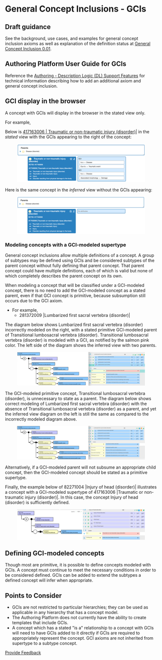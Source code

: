 # General Concept Inclusions - GCIs

## Draft guidance

See the background, use cases, and examples for general concept inclusion axioms as well as explanation of the definition status at [General Concept Inclusion 0.01](https://docs.google.com/document/d/1-Tvswkw5USXydVWpBsT3iORdOFzx3qKAyownS4Enor4/edit).

## Authoring Platform User Guide for GCIs

Reference the [Authoring - Description Logic (DL) Support Features](https://prod-confluence.ihtsdotools.org/display/SIAPUG/Authoring+-+Description+Logic+\(DL\)+Support+Features) for technical information describing how to add an additional axiom and general concept inclusion.

## GCI display in the browser

A concept with GCIs will display in the browser in the stated view only.

For example,

Below is [417163006 | Traumatic or non-traumatic injury (disorder)|](http://snomed.info/id/417163006) in the _stated_ view with the GCIs appearing to the right of the concept:

<figure><img src="../../../images/174691746.png" alt=""><figcaption></figcaption></figure>

Here is the same concept in the _inferred_ view without the GCIs appearing:

<figure><img src="../../../images/174691745.png" alt=""><figcaption></figcaption></figure>

### Modeling concepts with a GCI-modeled supertype

General concept inclusions allow multiple definitions of a concept. A group of subtypes may be defined using GCIs and be considered subtypes of the parent concept without fully defining that parent concept. That parent concept could have multiple definitions, each of which is valid but none of which completely describes the parent concept on its own.

When modeling a concept that will be classified under a GCI-modeled concept, there is no need to add the GCI-modeled concept as a stated parent, even if that GCI concept is primitive, because subsumption still occurs due to the GCI axiom.

* For example,
  * 281372009 |Lumbarized first sacral vertebra (disorder)|

The diagram below shows Lumbarized first sacral vertebra (disorder) incorrectly modeled on the right, with a stated primitive GCI-modeled parent of Transitional lumbosacral vertebra (disorder). Transitional lumbosacral vertebra (disorder) is modeled with a GCI, as notified by the salmon pink color. The left side of the diagram shows the inferred view with two parents.

<figure><img src="../../../images/174691743.png" alt=""><figcaption></figcaption></figure>

The GCI-modeled primitive concept, Transitional lumbosacral vertebra (disorder), is unnecessary to state as a parent. The diagram below shows correct modeling of Lumbarized first sacral vertebra (disorder) with the absence of Transitional lumbosacral vertebra (disorder) as a parent, and yet the inferred view diagram on the left is still the same as compared to the incorrectly modeled diagram above.

<figure><img src="../../../images/174691742.png" alt=""><figcaption></figcaption></figure>

Alternatively, if a GCI-modeled parent will not subsume an appropriate child concept, then the GCI-modeled concept should be stated as a primitive supertype.

Finally, the example below of 82271004 |Injury of head (disorder)| illustrates a concept with a GCI-modeled supertype of 417163006 |Traumatic or non-traumatic injury (disorder)|. In this case, the concept Injury of head (disorder) is sufficiently defined.

<figure><img src="../../../images/174691739.png" alt=""><figcaption></figcaption></figure>

## Defining GCI-modeled concepts

Though most are primitive, it is possible to define concepts modeled with GCIs. A concept must continue to meet the necessary conditions in order to be considered defined. GCIs can be added to extend the subtypes a defined concept will infer when appropriate.

## Points to Consider

* GCIs are not restricted to particular hierarchies; they can be used as applicable in any hierarchy that has a concept model.
* The Authoring Platform does not currently have the ability to create templates that include GCIs.
* A concept which has a stated "is a" relationship to a concept with GCIs will need to have GCIs added to it directly if GCIs are required to appropriately represent the concept. GCI axioms are not inherited from supertype to a subtype concept.






<a href="https://docs.google.com/forms/d/e/1FAIpQLScTmbZIf0UEQwYDkY27EEWBkaiYkHSbR0_9DmFrMLXoQLyL7Q/viewform?usp=pp_url&entry.1767247133=SCT+Editorial+Guide&entry.670899847=General%20Concept%20Inclusions%20-%20GCIs" class="button primary">Provide Feedback</a>
